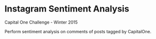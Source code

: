 # Instagram Sentiment Analysis

Capital One Challenge - Winter 2015

Perform sentiment analysis on comments of posts tagged by CapitalOne. 
